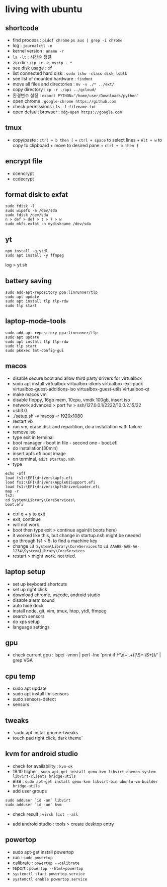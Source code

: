 # living with ubuntu


## shortcode
- find process : `pidof chrome` `ps aus | grep -i chrome`
- log : `journalctl -e`
- kernel version : `uname -r`
- `ls -lt` : 시간순 정렬
- zip dir : `zip -r -q myzip . *`
- see disk usage : `df`
- list connected hard disk : `sudo lshw -class disk`, `lsblk`
- see list of mounted hardware : `findmnt`
- move all files and directories : `mv -v ./* ../ext/`
- copy directory : `cp -r ./api ../gcloud/`
- 환경변수 설정 : `export PYTHON="/home/user/Downloads/python"`
- open chrome : `google-chrome https://github.com`
- check permissions : `ls -l filename.txt`
- open default browser : `xdg-open https://google.com`
## tmux

- copy/paste : `ctrl + b then [` + `ctrl + space` to select lines + `Alt + w` to copy to clipboard + move to desired pane + `ctrl + b then ]`

## encrypt file

- ccencrypt <filename>
- ccdecrypt <filename>

## format disk to exfat

```
sudo fdisk -l
sudo wipefs -a /dev/sda
sudo fdisk /dev/sda
n > def > def > t > 7 > w
sudo mkfs.exfat -n mydiskname /dev/sda
```

## yt

```
npm install -g ytdl
sudo apt install -y ffmpeg
```
log > yt.sh

## battery saving
```
sudo add-apt-repository ppa:linrunner/tlp
sudo apt update
sudo apt install tlp tlp-rdw
sudo tlp start
```

## laptop-mode-tools
```
sudo add-apt-repository ppa:linrunner/tlp
sudo apt update
sudo apt install tlp tlp-rdw
sudo tlp start
sudo pkexec lmt-config-gui
```

## macos
- disable secure boot and allow third party drivers for virtualbox
- sudo apt install virtualbox virtualbox-dkms virtualbox-ext-pack virtualbox-guest-additions-iso virtualbox-guest-utils virtualbox-qt
- make macos vm
- disable floppy, 16gb mem, 10cpu, vmdk 100gb, insert iso
- network advanced > port fw > ssh/127.0.0.1/2222/10.0.2.15/22
- usb3.0
- ./setup.sh -v macos -r 1920x1080
- restart vb
- run vm, erase disk and repartition, do a installation with failure
- remove iso
- type exit in terminal
- boot manager - boot in file - second one - boot.efi
- do installation(30min)
- insert apfs efi boot image
- on terminal, `edit startup.nsh`
- type
```
echo -off
load fs1:\EFI\drivers\apfs.efi
load fs1:\EFI\drivers\AppleUiSupport.efi
load fs1:\EFI\drivers\ApfsDriverLoader.efi
map -r
fs2:
cd System\Library\CoreServices\
boot.efi
```
- ctrl q + y to exit
- exit, continue
- will not work
- boot then type exit > continue again(it boots here)
- it worked like this, but change in startup.nsh might be needed
- go through fs1 ~ 5: to find a machine key
- change `cd System\Library\CoreServices` to `cd AAABB-AAB-AA-1234\System\Library\CoreServices`
- restart > might work. not tried.

## laptop setup

- set up keyboard shortcuts
- set up right click
- download chrome, vscode, android studio
- disable alarm sound
- auto hide dock
- install node, git, vim, tmux, htop, ytdl, ffmpeg
- search sensors
- do xps setup
- language settings

## gpu

- check current gpu : lspci -vnnn | perl -lne 'print if /^\d+\:.+(\[\S+\:\S+\])/' | grep VGA

## cpu temp

- sudo apt update
- sudo apt install lm-sensors
- sudo sensors-detect
- sensors

## tweaks

- `sudo apt install gnome-tweaks
- touch pad right click, dark theme`

## kvm for android studio

- check for availability : `kvm-ok`
- 18.10 higher : `sudo apt-get install qemu-kvm libvirt-daemon-system libvirt-clients bridge-utils`
- else : `sudo apt-get install qemu-kvm libvirt-bin ubuntu-vm-builder bridge-utils`
- add user groups
```
sudo adduser `id -un` libvirt
sudo adduser `id -un` kvm
```
- check result : `virsh list --all`

- add android studio : tools > create desktop entry

## powertop

- sudo apt-get install powertop
- run : `sudo powertop`
- calibrate : `powertop --calibrate`
- report : `powertop --html=powertop`
- `systemctl start powertop.service`
- `systemctl enable powertop.service`

